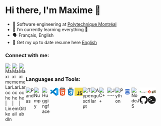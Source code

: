 <!--
**MaximeLaroche/MaximeLaroche** is a ✨ _special_ ✨ repository because its `README.md` (this file) appears on your GitHub profile.

Here are some ideas to get you started:

- 🔭 I’m currently working on ...
- 🌱 I’m currently learning ...
- 👯 I’m looking to collaborate on ...
- 🤔 I’m looking for help with ...
- 💬 Ask me about ...
- 📫 How to reach me: ...
- 😄 Pronouns: ...
- ⚡ Fun fact: ...
-->

# Hi there, I'm Maxime 👋 

- 🏫 Software engineering at [Polytechnique Montréal](https://polymtl.ca/)
- 🌱 I’m currently learning everything 🤣
- 🗣 Français, English
- 📝 Get my up to date resume here [English](https://github.com/MaximeLaroche/Recherche-Stage/blob/BaseAnglais/CV.pdf)

### Connect with me:


[<img align="left" alt="Maxime Laroche | LinkedIn" width="22px" src="https://cdn-icons-png.flaticon.com/512/174/174857.png" />][linkedin]
[<img align="left" alt="Maxime Laroche | email" width="22px" src="https://upload.wikimedia.org/wikipedia/commons/thumb/7/7e/Gmail_icon_%282020%29.svg/512px-Gmail_icon_%282020%29.svg.png" />][email]
[<img align="left" alt="Maxime Laroche | Gitlab" width="22px" src="https://about.gitlab.com/images/press/logo/png/gitlab-icon-rgb.png" />][gitlab]

<br />

### Languages and Tools:
<!-- Pandas -->
<img align="left" alt="Pandas" width="26px" src="https://upload.wikimedia.org/wikipedia/commons/thumb/2/22/Pandas_mark.svg/1200px-Pandas_mark.svg.png" />
<!-- Numpy -->
<img align="left" alt="Numpy" width="26px" src="https://numpy.org/images/logo.svg" />
<!-- Huggingface -->
<img align="left" alt="Huggingface" width="26px" src="https://editor.analyticsvidhya.com/uploads/6350167a2c0590affeba7880ebeb46a115d863972d8ba.png" />
<!-- VsCode -->
<img align="left" alt="Visual Studio Code" width="26px" src="https://raw.githubusercontent.com/github/explore/80688e429a7d4ef2fca1e82350fe8e3517d3494d/topics/visual-studio-code/visual-studio-code.png" />
<!-- HTML -->
<img align="left" alt="HTML5" width="26px" src="https://raw.githubusercontent.com/github/explore/80688e429a7d4ef2fca1e82350fe8e3517d3494d/topics/html/html.png" />
<!-- CSS -->
<img align="left" alt="CSS3" width="26px" src="https://raw.githubusercontent.com/github/explore/80688e429a7d4ef2fca1e82350fe8e3517d3494d/topics/css/css.png" />
<!-- Javascript -->
<img align="left" alt="JavaScript" width="26px" src="https://raw.githubusercontent.com/github/explore/80688e429a7d4ef2fca1e82350fe8e3517d3494d/topics/javascript/javascript.png" />
<!-- Typescript -->
<img align="left" alt="Typescript" width="26px" src="https://upload.wikimedia.org/wikipedia/commons/thumb/4/4c/Typescript_logo_2020.svg/512px-Typescript_logo_2020.svg.png" />
<!-- Angular -->
<img align="left" alt="Angular" width="26px" src="https://angular.io/assets/images/logos/angular/angular.svg" />

<!-- C++ -->
<img align="left" alt="C++" width="26px" src="https://upload.wikimedia.org/wikipedia/commons/thumb/1/18/ISO_C%2B%2B_Logo.svg/306px-ISO_C%2B%2B_Logo.svg.png" />
<!-- Java -->
<img align="left" alt="Java" width="26px" height="26px" src="https://upload.wikimedia.org/wikipedia/fr/2/2e/Java_Logo.svg" />
<!-- Python -->
<img align="left" alt="Python" width="26px" src="https://upload.wikimedia.org/wikipedia/commons/c/c3/Python-logo-notext.svg" />
<!-- SQL -->
<img align="left" alt="SQL" width="26px" src="https://raw.githubusercontent.com/github/explore/80688e429a7d4ef2fca1e82350fe8e3517d3494d/topics/sql/sql.png" />
<!-- NodeJS -->
<img align="left" alt="NodeJS" width="26px" src="https://cdn.worldvectorlogo.com/logos/nodejs-icon.svg" />
<!-- MongoDB -->
<img align="left" alt="MongoDB" width="26px" src="https://raw.githubusercontent.com/github/explore/80688e429a7d4ef2fca1e82350fe8e3517d3494d/topics/mongodb/mongodb.png" />
<img align="left" alt="Git" width="26px" src="https://raw.githubusercontent.com/github/explore/80688e429a7d4ef2fca1e82350fe8e3517d3494d/topics/git/git.png" />
<img align="left" alt="GitHub" width="26px" src="https://raw.githubusercontent.com/github/explore/78df643247d429f6cc873026c0622819ad797942/topics/github/github.png" />
<img align="left" alt="Terminal" width="26px" src="https://raw.githubusercontent.com/github/explore/80688e429a7d4ef2fca1e82350fe8e3517d3494d/topics/terminal/terminal.png" />

<br />
<br />



[email]: mailto:mlaroche2009@gmail.com
[linkedin]: https://www.linkedin.com/in/laroche-maxime/
[gitlab]: https://gitlab.com/MaximeLaroche
